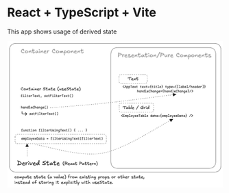 # React + TypeScript + Vite

This app shows usage of derived state

!["Derived state explained!"](DerivedState.png)
